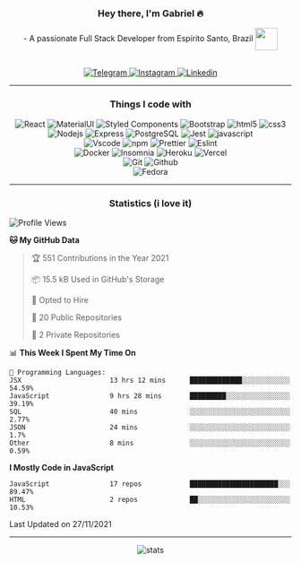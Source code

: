 <div align="center">
  <h3> Hey there, I'm Gabriel 🔥</h3>
  <p> - A passionate Full Stack Developer from Espírito Santo, Brazil <img src="https://seeklogo.com/images/B/bandeira-espirito-santo-logo-84A20EA9E2-seeklogo.com.png" width="40" align="center" /></p>
</div>
<br/>

<div align="center">
  <!-- Telegram -->
  <a href="https://t.me/cgabrieu">
    <img src="https://img.shields.io/badge/Telegram-2CA5E0?style=flat-square&&logo=telegram&logoColor=white" alt="Telegram">
  </a>
  <a href="https://www.instagram.com/cgavrieu">
    <img src="https://img.shields.io/badge/Instagram-E4405F?style=flat-square&&logo=instagram&logoColor=white" alt="Instagram">
  </a>
  <!-- Linkedin -->
  <a href="https://www.linkedin.com/in/cgabrieu/">
    <img src="https://img.shields.io/badge/LinkedIn-0077B5?style=flat-square&&logo=linkedin&logoColor=white" alt="Linkedin">
  </a>
</div>

***

<div align="center">
  <h3>Things I code with</h3>
<p>
  <img alt="React" src="https://img.shields.io/badge/-React-45b8d8?style=flat-square&logo=react&logoColor=white" />
  <img alt="MaterialUI" src="https://img.shields.io/badge/Material--UI-0081CB?style=flat-square&logo=material-ui&logoColor=white" />
  <img alt="Styled Components" src="https://img.shields.io/badge/-Styled_Components-db7092?style=flat-square&logo=styled-components&logoColor=white" />
  <img alt="Bootstrap" src="https://img.shields.io/badge/Bootstrap-563D7C?style=flat-square&logo=bootstrap&logoColor=white" />
  <img alt="html5" src="https://img.shields.io/badge/-HTML5-E34F26?style=flat-square&logo=html5&logoColor=white" />
  <img alt="css3" src="https://img.shields.io/badge/CSS3-1572B6?style=flat-square&logo=css3&logoColor=white" />
  <br>
  <img alt="Nodejs" src="https://img.shields.io/badge/-Nodejs-43853d?style=flat-square&logo=Node.js&logoColor=white" />
  <img alt="Express" src="https://img.shields.io/badge/Express.js-000000?style=flat-square&logo=express&logoColor=white" />
  <img alt="PostgreSQL" src="https://img.shields.io/badge/PostgreSQL-316192?style=flat-square&logo=postgresql&logoColor=white" />
  <img alt="Jest" src="https://img.shields.io/badge/Jest-C21325?style=flat-square&logo=jest&logoColor=white" />
  <img alt="javascript" src="https://img.shields.io/badge/JavaScript-323330?style=flat-square&logo=javascript&logoColor=F7DF1E" />
  <br>
  <img alt="Vscode" src="https://img.shields.io/badge/Visual_Studio_Code-0078D4?style=flat-square&logo=visual%20studio%20code&logoColor=white" />
  <img alt="npm" src="https://img.shields.io/badge/-NPM-CB3837?style=flat-square&logo=npm&logoColor=white" />
  <img alt="Prettier" src="https://img.shields.io/badge/-Prettier-F7B93E?style=flat-square&logo=prettier&logoColor=white" />
  <img alt="Eslint" src="https://img.shields.io/badge/eslint-3A33D1?style=flat-square&logo=eslint&logoColor=white" />
  <br>
  <img alt="Docker" src="https://img.shields.io/badge/-Docker-46a2f1?style=flat-square&logo=docker&logoColor=white" />
  <img alt="Insomnia" src="https://img.shields.io/badge/-Insomnia-5849BE?style=flat-square&logo=insomnia&logoColor=white" />
  <img alt="Heroku" src="https://img.shields.io/badge/-Heroku-430098?style=flat-square&logo=heroku&logoColor=white" />
  <img alt="Vercel" src="https://img.shields.io/badge/Vercel-000000?style=flat-square&logo=vercel&logoColor=white" />
  <br>
  <img alt="Git" src="https://img.shields.io/badge/-Git-F05032?style=flat-square&logo=git&logoColor=white" />
  <img alt="Github" src="https://img.shields.io/badge/GitHub-100000?style=flat-square&logo=github&logoColor=white" />
  <br>
  <img alt="Fedora" src="https://img.shields.io/badge/Fedora-294172?style=flat-square&logo=fedora&logoColor=white" />
  
</p>
</div>

<hr>

<h3 align="center">Statistics (i love it)</h3>

<!--START_SECTION:waka-->
![Profile Views](http://img.shields.io/badge/Profile%20Views-365-blue)

**🐱 My GitHub Data** 

> 🏆 551 Contributions in the Year 2021
 > 
> 📦 15.5 kB Used in GitHub's Storage 
 > 
> 💼 Opted to Hire
 > 
> 📜 20 Public Repositories 
 > 
> 🔑 2 Private Repositories  
 > 
📊 **This Week I Spent My Time On** 

```text
💬 Programming Languages: 
JSX                      13 hrs 12 mins      █████████████░░░░░░░░░░░░   54.59% 
JavaScript               9 hrs 28 mins       █████████░░░░░░░░░░░░░░░░   39.19% 
SQL                      40 mins             ░░░░░░░░░░░░░░░░░░░░░░░░░   2.77% 
JSON                     24 mins             ░░░░░░░░░░░░░░░░░░░░░░░░░   1.7% 
Other                    8 mins              ░░░░░░░░░░░░░░░░░░░░░░░░░   0.59%

```

**I Mostly Code in JavaScript** 

```text
JavaScript               17 repos            ██████████████████████░░░   89.47% 
HTML                     2 repos             ██░░░░░░░░░░░░░░░░░░░░░░░   10.53%

```



 Last Updated on 27/11/2021
<!--END_SECTION:waka-->

<hr>

<div align="center">
  
  ![stats](https://github-readme-stats.vercel.app/api?username=cgabrieu&count_private=true&hide=issues&show_icons=true&theme=radical&border_color=fe428e&bg_color=000&border_radius=18&custom_title=GitHub%20Stats)
  
</div>
